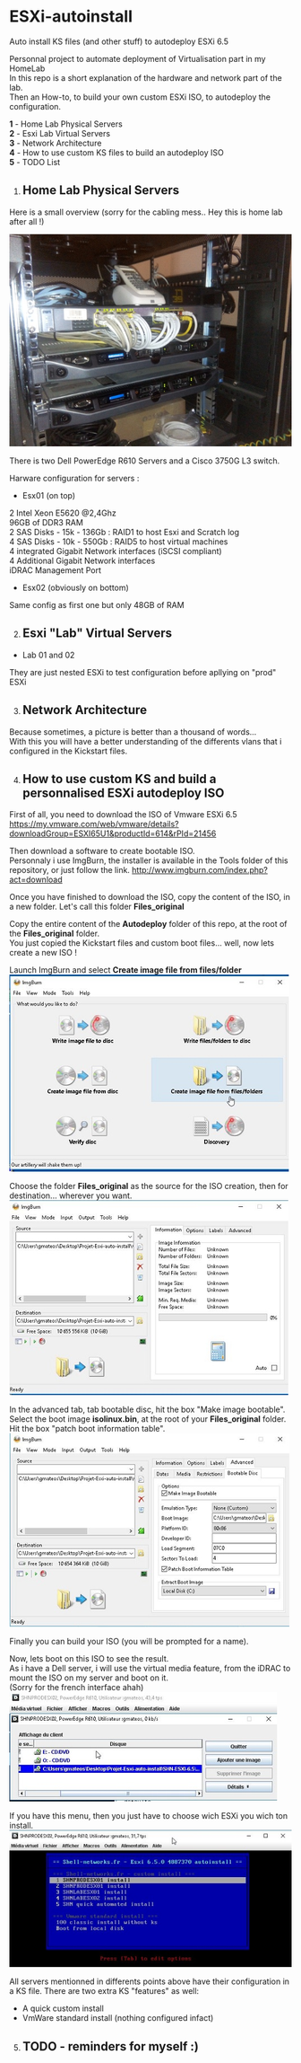 # ESXi-autoinstall
Auto install KS files (and other stuff) to autodeploy ESXi 6.5

Personnal project to automate deployment of Virtualisation part in my HomeLab  
In this repo is a short explanation of the hardware and network part of the lab.  
Then an How-to, to build your own custom ESXi ISO, to autodeploy the configuration.  

**1** - Home Lab Physical Servers  
**2** - Esxi Lab Virtual Servers  
**3** - Network Architecture  
**4** - How to use custom KS files to build an autodeploy ISO  
**5** - TODO List  


1. ## Home Lab Physical Servers

Here is a small overview (sorry for the cabling mess.. Hey this is home lab after all !)

![Home Lab picture](/Pictures/1-Home-Lab-Picture.jpg)

There is two Dell PowerEdge R610 Servers and a Cisco 3750G L3 switch.

Harware configuration for servers :

- Esx01 (on top)

2 Intel Xeon E5620  @2,4Ghz  
96GB of DDR3 RAM  
2 SAS Disks - 15k - 136Gb : RAID1 to host Esxi and Scratch log  
4 SAS Disks - 10k - 550Gb : RAID5 to host virtual machines  
4 integrated Gigabit Network interfaces (iSCSI compliant)  
4 Additional Gigabit Network interfaces  
iDRAC Management Port 

- Esx02 (obviously on bottom)

Same config as first one but only 48GB of RAM

2. ## Esxi "Lab" Virtual Servers

- Lab 01 and 02

They are just nested ESXi to test configuration before apllying on "prod" ESXi


3. ## Network Architecture

Because sometimes, a picture is better than a thousand of words...  
With this you will have a better understanding of the differents vlans that i configured in the Kickstart files.



4. ## How to use custom KS and build a personnalised ESXi autodeploy ISO

First of all, you need to download the ISO of Vmware ESXi 6.5  
https://my.vmware.com/web/vmware/details?downloadGroup=ESXI65U1&productId=614&rPId=21456

Then download a software to create bootable ISO.  
Personnaly i use ImgBurn, the installer is available in the Tools folder of this repository, or just follow the link.
http://www.imgburn.com/index.php?act=download

Once you have finished to download the ISO, copy the content of the ISO, in a new folder. Let's call this folder **Files_original**

Copy the entire content of the **Autodeploy** folder of this repo, at the root of the **Files_original** folder.  
You just copied the Kickstart files and custom boot files... well, now lets create a new ISO !

Launch ImgBurn and select **Create image file from files/folder**  
![2-ImgBurn](/Pictures/2-ImgBurn.jpg)  

Choose the folder **Files_original** as the source for the ISO creation, then for destination... wherever you want.
![3-ImgBurn](/Pictures/3-ImgBurn.jpg)  

In the advanced tab, tab bootable disc, hit the box "Make image bootable".  
Select the boot image **isolinux.bin**, at the root of your **Files_original** folder.  
Hit the box "patch boot information table".  
![4-ImgBurn](/Pictures/4-ImgBurn.jpg)

Finally you can build your ISO (you will be prompted for a name).

Now, lets boot on this ISO to see the result.  
As i have a Dell server, i will use the virtual media feature, from the iDRAC to mount the ISO on my server and boot on it.  
(Sorry for the french interface ahah)  
![5-iDRAC-VirtualMedia](/Pictures/5-iDRAC-VirtualMedia.jpg)

If you have this menu, then you just have to choose wich ESXi you wich ton install.  
![6-iDRAC-VirtualMedia](/Pictures/6-iDRAC-VirtualMedia.jpg)

All servers mentionned in differents points above have their configuration in a KS file.
There are two extra KS "features" as well:  
* A quick custom install
* VmWare standard install (nothing configured infact)







5. ## TODO - reminders for myself :)




